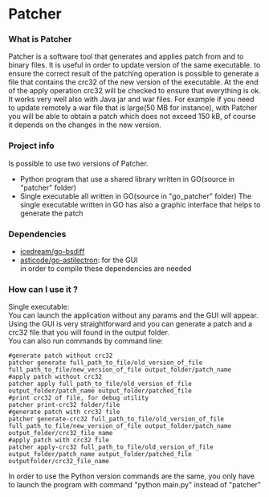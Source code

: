 # Patcher  
### What is Patcher  
Patcher is a software tool that generates and applies patch from and to binary files. It is useful in order to update version of the same executable. to ensure the correct result of the patching operation is possible to generate a file that contains the crc32 of the new version of the executable. At the end of the  apply operation crc32 will be checked to ensure that everything is ok.  
It works very well also with Java jar and war files. For example if you need to update remotely a war file that is large(50 MB for instance), with Patcher you will be able to obtain a patch which does not exceed 150 kB, of course it depends on the changes in the new version.
### Project info 
Is possible to use two versions of Patcher.
- Python program that use a shared library written in GO(source in "patcher" folder)
- Single executable all written in GO(source in "go_patcher" folder)
The single executable written in GO has also a graphic interface that helps to generate the patch 
### Dependencies
- [icedream/go-bsdiff](https://github.com/icedream/go-bsdiff)
- [asticode/go-astilectron](https://github.com/asticode/go-astilectron): for the GUI  
in order to compile these dependencies are needed 
### How can I use it ?  
Single executable:  
You can launch the application without any params and the GUI will appear.  
Using the GUI is very straightforward and you can generate a patch and a crc32 file that you will found in the output folder.  
You can also run commands by command line:
```
#generate patch without crc32
patcher generate full_path_to_file/old_version_of_file full_path_to_file/new_version_of_file output_folder/patch_name
#apply patch without crc32
patcher apply full_path_to_file/old_version_of_file output_folder/patch_name output_folder/patched_file
#print crc32 of file, for debug utility
patcher print-crc32 folder/file
#generate patch with crc32 file
patcher generate-crc32 full_path_to_file/old_version_of_file full_path_to_file/new_version_of_file output_folder/patch_name output_folder/crc32_file_name
#apply patch with crc32 file
patcher apply-crc32 full_path_to_file/old_version_of_file output_folder/patch_name output_folder/patched_file outputfolder/crc32_file_name
```
In order to use the Python version commands are the same, you only have to launch the program with command "python main.py" instead of "patcher"

